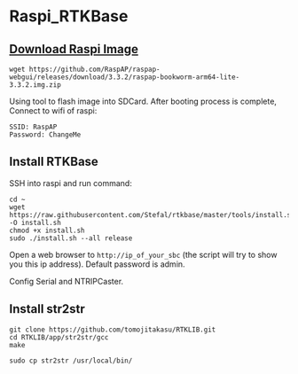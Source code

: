 # Raspi_RTKBase

## [Download Raspi Image](https://github.com/RaspAP/raspap-webgui)

```
wget https://github.com/RaspAP/raspap-webgui/releases/download/3.3.2/raspap-bookworm-arm64-lite-3.3.2.img.zip
```

Using tool to flash image into SDCard. After booting process is complete, Connect to wifi of raspi:
```
SSID: RaspAP
Password: ChangeMe
```

## Install RTKBase

SSH into raspi and run command:
```
cd ~
wget https://raw.githubusercontent.com/Stefal/rtkbase/master/tools/install.sh -O install.sh
chmod +x install.sh
sudo ./install.sh --all release
```

Open a web browser to `http://ip_of_your_sbc` (the script will try to show you this ip address). Default password is admin.

Config Serial and NTRIPCaster.


## Install str2str

```
git clone https://github.com/tomojitakasu/RTKLIB.git
cd RTKLIB/app/str2str/gcc
make

sudo cp str2str /usr/local/bin/
```
